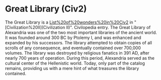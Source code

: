 # Great Library (Civ2)

 The Great Library is a [List%20of%20wonders%20in%20Civ2](wonder) in "[Civilization%20II](Civilization II)".
Civilopedia entry.
The Great Library of Alexandria was one of the two most important libraries of the ancient world. It was founded around 300 BC by Ptolemy I, and was enhanced and expanded by his successors. The library attempted to obtain copies of all scrolls of any consequence, and eventually contained over 700,000 volumes. The library was destroyed by religious fanatics in 391 AD, after nearly 700 years of operation. During this period, Alexandria served as the cultural center of the Hellenistic world. Today, only part of the catalog remains, providing us with a mere hint of what treasures the library contained.